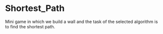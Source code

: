 # Shortest_Path
Mini game in which we build a wall and the task of the selected algorithm is to find the shortest path.
